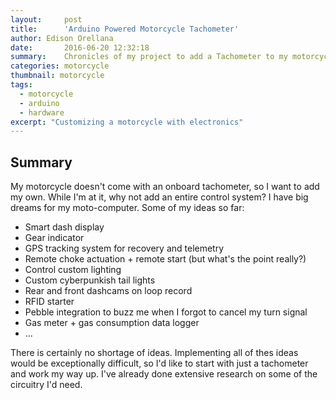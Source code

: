 ```yaml
---
layout:     post
title:      'Arduino Powered Motorcycle Tachometer'
author: Edison Orellana
date:       2016-06-20 12:32:18
summary:    Chronicles of my project to add a Tachometer to my motorcycle. 
categories: motorcycle
thumbnail: motorcycle
tags:
  - motorcycle
  - arduino 
  - hardware
excerpt: "Customizing a motorcycle with electronics"
---
```


## Summary

My motorcycle doesn't come with an onboard tachometer, so I want to add my own. While I'm at it, why not add an entire control system? I have big dreams for my moto-computer. Some of my ideas so far:

   * Smart dash display
   * Gear indicator
   * GPS tracking system for recovery and telemetry
   * Remote choke actuation + remote start (but what's the point really?)
   * Control custom lighting
   * Custom cyberpunkish tail lights
   * Rear and front dashcams on loop record
   * RFID starter
   * Pebble integration to buzz me when I forgot to cancel my turn signal
   * Gas meter + gas consumption data logger
   * ...

There is certainly no shortage of ideas. Implementing all of thes ideas would be exceptionally difficult, so I'd like to start with just a tachometer and work my way up. I've already done extensive research on some of the circuitry I'd need. 


